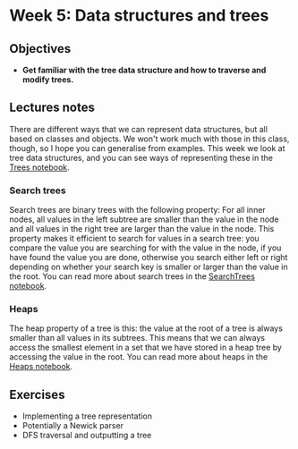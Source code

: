 # Week 5: Data structures and trees

## Objectives

* **Get familiar with the tree data structure and how to traverse and modify trees.**

## Lectures notes

There are different ways that we can represent data structures, but all based on classes and objects. We won't work much with those in this class, though, so I hope you can generalise from examples. This week we look at tree data structures, and you can see ways of representing these in the [Trees notebook](src/Trees.ipynb).

### Search trees

Search trees are binary trees with the following property: For all inner nodes, all values in the left subtree are smaller than the value in the node and all values in the right tree are larger than the value in the node. This property makes it efficient to search for values in a search tree: you compare the value you are searching for with the value in the node, if you have found the value you are done, otherwise you search either left or right depending on whether your search key is smaller or larger than the value in the root. You can read more about search trees in the [SearchTrees notebook](src/SearchTrees.ipynb).

### Heaps

The heap property of a tree is this: the value at the root of a tree is always smaller than all values in its subtrees. This means that we can always access the smallest element in a set that we have stored in a heap tree by accessing the value in the root. You can read more about heaps in the [Heaps notebook](src/Heaps.ipynb).



## Exercises
* Implementing a tree representation
* Potentially a Newick parser
* DFS traversal and outputting a tree
 
 